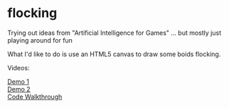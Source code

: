 flocking
========

Trying out ideas from "Artificial Intelligence for Games" ... but mostly just playing around for fun

What I'd like to do is use an HTML5 canvas to draw some boids flocking.

Videos:

[Demo 1](http://youtu.be/mhMBWtL0bqM)  
[Demo 2](http://youtu.be/ThDdzBwLd1w)  
[Code Walkthrough](http://youtu.be/OPuYYLEyz-A)  
